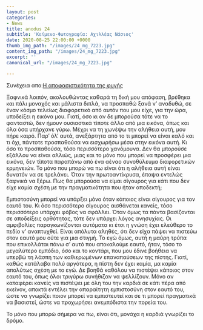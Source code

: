 ```yaml
---
layout: post
categories:
- News
title: anodus 24
subtitle: 'Κείμενο-Φωτογραφία: Αχιλλέας Νάσιος'
date: 2020-08-25 22:00:00 +0000
thumb_img_path: "/images/24_mg_7223.jpg"
content_img_path: "/images/24_mg_7223.jpg"
excerpt: ''
canonical_url: "/images/24_mg_7223.jpg"

---
```

Συνέχεια απο:<a href="https://hocusphotus.com/posts/anodus-23/" target="blank">Η αποφασιστικότητα της φυγής</a>


Ξαφνικά λοιπόν, ακολουθώντας καθαρά τη δική μου απόφαση, βρέθηκα και πάλι μοναχός και μάλιστα διπλά, να προσπαθώ ξανά ν’ αναδυθώ, σε έναν κόσμο τελείως διαφορετικό από αυτόν που μου είχε, για την ώρα, υποδείξει η εικόνα μου. Γιατί, όσο κι αν δε μπορούσα τότε να το φανταστώ, δεν ήμουν ουσιαστικά τίποτε άλλο από μια εικόνα, όπως και όλα όσα υπήρχανε γύρω. Μέχρι να τη χωνέψω την αλήθεια αυτή, μου πήρε καιρό. Παρ’ όλ’ αυτά, ανεξάρτητα από το τι μπορεί να είναι καλό και τι όχι, πάντοτε προσπαθούσα να εισχωρήσω μέσα στην εικόνα αυτή. Κι όσο το προσπαθούσα, τόσο περισσότερο χανόμουνα. Δεν θα μπορούσε εξάλλου να είναι αλλιώς, μιας και το μόνο που μπορεί να προσφέρει μια εικόνα, δεν τίποτα παραπάνω από ένα αέναο συνοθύλευμα διαφορετικών ερμηνειών. Το μόνο που μπορώ να πω είναι ότι η αλήθεια αυτή είναι δυνατόν να σε τρελάνει. Όταν την πρωτοαντίκρυσα, έπαψα εντελώς ξαφνικά να ξέρω. Πως θα μπορούσα να είμαι σίγουρος για κάτι που δεν είχε καμία σχέση με την πραγματικότητα που ήταν αποδεκτή;

Εμπιστοσύνη μπορεί να υπάρξει μόνο όταν κάποιος είναι σίγουρος για τον εαυτό του. Κι όσο περισσότερο σίγουρος αισθάνεται κανείς, τόσο περισσότερο υπάρχει φόβος να σφάλλει. Όταν όμως τα πάντα βασίζονται σε αποδείξεις ορθότητας, τότε δεν υπάρχει λόγος ανησυχίας. Οι αμφιβολίες παραγκωνίζονται αυτόματα κι έτσι η γνώση έχει ελεύθερο το πεδίο ν’ αναπτυχθεί. Είναι απόλυτα αληθές, ότι δεν είχα πάψει να πιστεύω στον εαυτό μου ούτε για μια στιγμή. Το εγώ όμως, αυτή η μαύρη τρύπα που επικολλάται πάνω σ’ αυτό που αποκαλούμε εαυτό, ήταν, τόσο το μεγαλύτερο εμπόδιο, όσο και το κοντάρι, που μου έδινε βοήθεια να υπερβώ τη λάσπη των καθιερωμένων επαναπαύσεων της πίστης. Γιατί, καθώς κατάλαβα πολύ αργότερα, η πίστη δεν έχει καμία, μα καμία απολύτως σχέση με το εγώ. Δε βοηθά καθόλου να πιστέψει κάποιος στον εαυτό του, όπως όλοι τριγύρω συνήθιζαν να ψελλίζουν. Μόνο αν καταφέρει κανείς να πιστέψει με όλη του την καρδιά σε κάτι πέρα από εκείνον, αποκτά εντέλει την απαραίτητη εμπιστοσύνη στον εαυτό του, ώστε να γνωρίζει ποιον μπορεί να εμπιστευτεί και σε τι μπορεί πραγματικά να βασιστεί, ώστε να προχωρήσει ανεμπόδιστα την πορεία του.

Το μόνο που μπορώ σήμερα να πω, είναι ότι, μονάχα η καρδιά γνωρίζει το δρόμο.